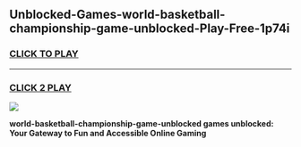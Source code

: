 
## Unblocked-Games-world-basketball-championship-game-unblocked-Play-Free-1p74i
<h3>
<a href="https://premium76.site?title=world-basketball-championship-game-unblocked&ref=17A">CLICK TO PLAY</a></h3>
<hr>

<h3>
<a href="https://premium76.site?title=world-basketball-championship-game-unblocked&ref=17A">CLICK 2 PLAY</a>
  
</h3>

<a href="https://premium76.site?title=world-basketball-championship-game-unblocked&ref=17A"><img src="https://clearcache.store/games.png"></a>


**world-basketball-championship-game-unblocked games unblocked: Your Gateway to Fun and Accessible Online Gaming**
